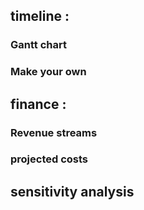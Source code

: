 ## timeline :
### Gantt chart
### Make your own

## finance :
### Revenue streams
### projected costs
## sensitivity analysis
